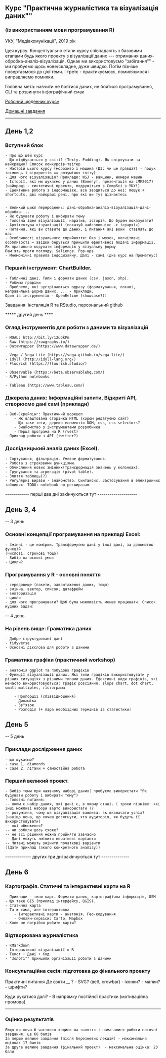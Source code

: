 ## Курс "Практична журналістика та візуалізація даних""
### (із використанням мови програмування R)

УКУ, "Медіакомунікації", 2019 рік


Ідея курсу: Концептуально етапи курсу співпадають з базовими етапами будь якого проекту з візуалізації 
даних --- отримання даних-обробка-аналіз-візуалізація. Однак ми використовуємо "забігання"" - ми пробуємо щось нове/складне, дуже швидко. Потім пізніше повертаємося до цієї теми. І третє - практикуємося, помиляємося і виправляємо помилки.

Головна мета: навчити не боятися даних, не боятися програмування, CLI та розвинути інфографічний смак

[Робочий щоденник курсу](https://public.etherpad-mozilla.org/p/uku2019)

[Домашні завдання](homeworks.md)

***

## День 1,2

### Вступний блок

 
    - Про що цей курс
    - Що відбувається у світі? (Texty. Pudding). Як слідкувати за найкращим? Список конкурсів+твітер
    - Настрій цього курсу (морозиво і машина (ДЗ: чи це правда?) - пошук таємниць і відкриттів == розуміння світу)
    - Для чого візуалізація? Приклади: WSJ - вакцини, номери машин
    - Історії, які ми шукаємо у даних (Вонегут, презентація на LMF2017) (найкращі - синтетичні проекти, подружіться з CompSci з УКУ!)
    - Ефективна робота з інформацією, все зводиться до неї: пошук + shortcuts, дві найкраші речі, про які ви тут дізнаєтесь
     

    - Великий цикл перероджень: дані-обробка-аналіз-візуалізація-дані-обробка-...
    - Як будувати роботу і вибирати тему
    - Головна ідея візуалізації, наратив, історія. Що будем показувати? 
    - Архітектура візуалізації (показуй найголовніше -> ієрархія)
    - Питання, які ви ставите до даних, і питання які вони  ставлять до вас 
    - Особливості візуального сприйняття: Око і мозок, когнітивні особливості – звідки беруться принципи ефективної подачі інформації. Як правильно кодувати інформацію у візуальну форму
    Пам'ять проти погляду. Salience. Pop-ups
    - Мнемонічні правила інфодизайну. Далі - самі (див курс на Прометеус) 


### Перший інструмент: ChartBuilder. 
    - Табличні дані. Типи і формати даних (csv, jason, shp). 
    - Робимо графіки 
    - Проблеми, які зустрічаються одразу (форматування, локалі, неправильна форма даних, ... - приклади.
    Один із інструментів - OpenRefine (showcase?))


Завдання: інсталяція R та RStudio, персональний github


*****  другий день ****

### Огляд інструментів для роботи з даними та візуалізацій
    - MOAL: http://bit.ly/12uokPm  
    - Raw (https://rawgraphs.io/)
    - Datawrapper (https://www.datawrapper.de/)
    
    - Vega / Vega Lite (https://vega.github.io/vega-lite/)
    - Idyll (http://idyll-lang.org/)
    - Floorish (https://flourish.studio/)
    
    - Observable (https://beta.observablehq.com/)
    - R/Python notebooks

    - Tableau (https://www.tableau.com/)  
    
### Джерела даних: Інформаційні запити, Відкриті API, створюємо дані самі (приклади)
    - Веб-Скрейпінг: Практичний воркшоп 
        - Як влаштована сторінка HTML (хором редагуємо сайт) 
        - Що таке теги, дерево елементів DOM, css, css-selectors?
        - Знайомство з інструментами розробника
        - Перша програма на R (rvest)
    - Приклад роботи з API (twitter?)


### Дослідницький аналіз даних (Excel). 
    - Сортування, фільтрація. Умовне форматування.
    - Робота з строковими функціями. 
    - Обчислення нових змінних(Трансформація значень у колонках). 
    - Групування та агрегація (pivot table).
    - Злиття таблиць(?)
    - Регулярні вирази - знайомство. Синтаксис. Застосування в електронних таблицях. TODO: notebook по регвиразам


------------ перші два дні закінчуються тут --------------------

## День 3, 4

-- 3 день

### Основні концепції програмування на прикладі Excel:
    - Змінні - це комірки. Трансформуємо дані у інші дані, за допомогою функцій 
    (числові, строкові тощо)
    - Вибір на основі умов
    - Цикли?

### Програмування у R - основні поняття
    - середовище (пакети, завантаження даних, тощо)
    - змінна, вектор, список, датафрейм
    - векторизація
    - цикли
    - для чого програмувати? Щоб була можливість менше працювати. Список нудних задач:

-- 4 день
### На рівень вище: Граматика даних
    - Добре структуровані дані
    - tidyverse 
    - Основні дієслова для роботи з даними


### Граматика графіки (практичний workshop)
    - анатомія ggplot та побудова графіків
    - Функції візуалізації даних. Які типи графіків використовувати у різних ситуаціях з різними типами даних. Ефективні види графіків, які нечасто використовуються: графік розсіяння, slope chart, dot chart, small multiples, гістограма

        - Пропорції (співвідношення) 
        - Динаміка
        - Зв"язок
        - Розподіл (+ пара необхідних термінів із статистики)

## День 5
-- 5 день

### Приклади дослідження даних 
    - що шукаємо?
    - case 1, diamonds
    - case 2, літаки + самостійна робота

### Перший великий проект. 
    - Вибір теми при наявному наборі даних( пробуємо використати "Як будувати роботу і вибирати тему")
    - Головні питання:
    -- яким є набір даних, які дані є, в якому стані. ( трохи пізніше: які інші можливі набори варто використати )?
    -- розуміння, чому ця візуалізація важлива. як визначати успіх? (навіщо вона, що хочеш досягнути, хто аудиторія, як будуть її використовувати)
    -- які обмеження?
    -- чи робили щось схоже?
    -- не всі рішення можна прийняти завчасно
    -- Дані можуть змінити початкові варіанти
    -- Читачі можуть змінити початкові варіанти
    ((Дати приклад такого конкретного аналізу))

------------- других три дні закінчуються тут --------------


## День 6

### Картографія. Статичні та інтерактивні карти на R
    - Приклади – типи карт. Формати даних, картографічна інформація, OSM 
    - Що таке GIS (приклад інтерфейсу, QGIS). 
    - Статична карта 
    - Та ж сама, але інтерактивна
        - Інтерактивні карти - анатомія. Гео-кодування 
        - Онлайн-сервіси: Carto, Mapbox
    - Коли не потрібно робити карти? 


### Відтворювана журналістика
    - RMarkdown
    - Інтерактивні візуалізації в R
    - Текст + Дані + Код
    - "Золоті"" принципи організації роботи з даними


### Консультаційна сесія: підготовка до фінального проекту

Практичні питання
Де взяти __ ?
    - SVG? (веб, crowbar) 
    - іконки?
    - мапки?
    - шрифти?

Куди рухатися далі? 
    - В напрямку постійної практики (мотиваційна промова)



***

### Оцінка результатів

    Якщо ви хоча б частково ходили на заняття і намагалися робити поточні завдання, це 60 балів
    За перше велике завдання (після березневих лекцій) - максимальна оцінка: 17 балів
    За друге велике завдання (фінальний проект)  - максимальна оцінка: 23 бали 
